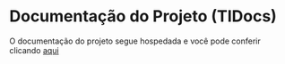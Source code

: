 # Documentação do Projeto (TIDocs)

O documentação do projeto segue hospedada e você pode conferir clicando [aqui](https://iannovais.github.io/tiaw-tempin/docs/index.html)
